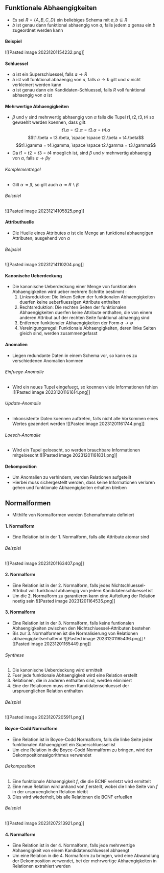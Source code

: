 ## Funktionale Abhaengigkeiten
- Es sei $R = \{A, B, C, D\}$ ein beliebiges Schema mit $a, b \subseteq R$
- $b$ ist genau dann funktional abhaengig von $a$, falls jedem $a$ genau ein $b$ zugeordnet werden kann
#### Beispiel
![[Pasted image 20231201154232.png]]
#### Schluessel
- $a$ ist ein Superschluessel, falls $a \rightarrow R$
- $b$ ist voll funktional abhaengig von  $a$, falls $a \rightarrow b$ gilt und $a$ nicht verkleinert werden kann
- $a$ ist genau dann ein Kandidaten-Schluessel, falls $R$ voll funktional abhaengig von $a$ ist
#### Mehrwertige Abhaengigkeiten
- $\beta$ und $\gamma$ sind mehrwertig abhaengig von $\alpha$ falls die Tupel $t1, t2, t3, t4$ so gewaehlt werden koennen, dass gilt:
$$t1.\alpha = t2.\alpha = t3.\alpha = t4.\alpha$$
$$t1.\beta = t3.\beta, \space \space t2.\beta = t4.\beta$$
$$t1.\gamma = t4.\gamma, \space \space t2.\gamma = t3.\gamma$$
- Da $t1 = t2 = t3 = t4$ moeglich ist, sind $\beta$ und $\gamma$ mehrwertig abhaengig von $\alpha$, falls $a \rightarrow \beta\gamma$ 
###### Komplementregel
- Gilt $\alpha \twoheadrightarrow \beta$, so gilt auch $\alpha \twoheadrightarrow R \backslash \beta$
###### Beispiel
![[Pasted image 20231214105825.png]]
#### Attributhuelle
- Die Huelle eines Attributes $\alpha$ ist die Menge an funktional abhaengigen Attributen, ausgehend von $\alpha$
###### Beipsiel
![[Pasted image 20231214110204.png]]
#### Kanonische Ueberdeckung
- Die kanonische Ueberdeckung einer Menge von funktionalen Abhaengigkeiten wird ueber mehrere Schritte bestimmt :
	1. Linksreduktion: Die linken Seiten der funktionalen Abhaengigkeiten duerfen keine ueberfluessigen Attribute enthalten
	2. Rechtsreduktion: Die rechten Seiten der funktionalen Abhaengigkeiten duerfen keine Attribute enthalten, die von einem anderen Attribut auf der rechten Seite funktional abhaengig sind
	3. Entfernen funktionaler Abhaengigkeiten der Form $a \rightarrow \emptyset$
	4. Vereinigungsregel: Funktionale Abhaengigkeiten, deren linke Seiten gleich sind, werden zusammengefasst
#### Anomalien
- Liegen redundante Daten in einem Schema vor, so kann es zu verschiedenen Anomalien kommen
###### Einfuege-Anomalie
- Wird ein neues Tupel eingefuegt, so koennen viele Informationen fehlen
![[Pasted image 20231201161614.png]]
###### Update-Anomalie
- Inkonsistente Daten koennen auftreten, falls nicht alle Vorkommen eines Wertes geaendert werden
![[Pasted image 20231201161744.png]]
###### Loesch-Anomalie
- Wird ein Tupel geloescht, so werden brauchbare Informationen mitgeloescht
![[Pasted image 20231201161831.png]]
#### Dekomposition
- Um Anomalien zu verhindern, werden Relationen aufgeteilt
- Hierbei muss sichergestellt werden, dass keine Informationen verloren gehen und funktionale Abhaengigkeiten erhalten bleiben
## Normalformen
- Mithilfe von Normalformen werden Schemaformate definiert
#### 1. Normalform
- Eine Relation ist in der 1. Normalform, falls alle Attribute atomar sind
###### Beispiel
![[Pasted image 20231201163407.png]]
#### 2. Normalform
- Eine Relation ist in der 2. Normalform, falls jedes Nichtschluessel-Attribut voll funktional abhaengig von jedem Kandidatenschluessel ist
- Um die 2. Normalform zu garantieren kann eine Aufteilung der Relation noetig sein
![[Pasted image 20231201164535.png]]
#### 3. Normalform
- Eine Relation ist in der 3. Normalform, falls keine funtionalen Abhaengigkeiten zwischen den Nichtschluessel-Attributen bestehen
- Bis zur 3. Normalformen ist die Normalisierung von Relationen abhaengigkeitserhaltend
![[Pasted image 20231201165436.png]]
![[Pasted image 20231201165449.png]]
###### Synthese
1. Die kanonische Ueberdeckung wird ermittelt
2. Fuer jede funktionale Abhaengigkeit wird eine Relation erstellt
3. Relationen, die in anderen enthalten sind, werden eliminiert
4. Eine der Relationen muss einen Kandidatenschluessel der urspruenglichen Relation enthalten
###### Beispiel
![[Pasted image 20231207205911.png]]
#### Boyce-Codd Normalform
- Eine Relation ist in Boyce-Codd Normalform, falls die linke Seite jeder funktionalen Abhaengigkeit ein Superschluessel ist
- Um eine Relation in die Boyce-Codd Normalform zu bringen, wird der Dekompositionsalgorithmus verwendet
###### Dekomposition
1. Eine funktionale Abhaengigkeit $f$, die die BCNF verletzt wird ermittelt
2. Eine neue Relation wird anhand von $f$ erstellt, wobei die linke Seite von $f$ in der urspruenglichen Relation bleibt
3. Dies wird wiederholt, bis alle Relationen die BCNF erfuellen
###### Beispiel
![[Pasted image 20231207213921.png]]
#### 4. Normalform
- Eine Relation ist in der 4. Normalform, falls jede mehrwertige Abhaengigkeit von einem Kandidatenschluessel abhaengt
- Um eine Relation in die 4. Normalform zu bringen, wird eine Abwandlung der Dekomposition verwendet, bei der mehrwertige Abhaengigkeiten in Relationen extrahiert werden